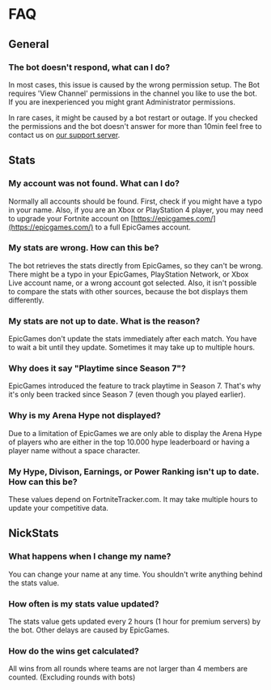 # FAQ

## General

### The bot doesn't respond, what can I do?

In most cases, this issue is caused by the wrong permission setup. The Bot requires 'View Channel' permissions in the channel you like to use the bot. If you are inexperienced you might grant Administrator permissions.

In rare cases, it might be caused by a bot restart or outage. If you checked the permissions and the bot doesn't answer for more than 10min feel free to contact us on [our support server](https://easyfnstats.com/discord).

## Stats

###  **My account was not found. What can I do?**

 Normally all accounts should be found. First, check if you might have a typo in your name. Also, if you are an Xbox or PlayStation 4 player, you may need to upgrade your Fortnite account on [https://epicgames.com/](https://epicgames.com/) to a full EpicGames account.

###  My stats are wrong. How can this be?

The bot retrieves the stats directly from EpicGames, so they can't be wrong. There might be a typo in your EpicGames, PlayStation Network, or Xbox Live account name, or a wrong account got selected. Also, it isn't possible to compare the stats with other sources, because the bot displays them differently.

###  My stats are not up to date. What is the reason?

EpicGames don't update the stats immediately after each match. You have to wait a bit until they update. Sometimes it may take up to multiple hours.

###  Why does it say "Playtime since Season 7"?

EpicGames introduced the feature to track playtime in Season 7. That's why it's only been tracked since Season 7 \(even though you played earlier\).

### Why is my Arena Hype not displayed?

Due to a limitation of EpicGames we are only able to display the Arena Hype of players who are either in the top 10.000 hype leaderboard or having a player name without a space character.

### My Hype, Divison, Earnings, or Power Ranking isn't up to date. How can this be?

These values depend on FortniteTracker.com. It may take multiple hours to update your competitive data. 

## NickStats

### What happens when I change my name?

You can change your name at any time. You shouldn't write anything behind the stats value.

### How often is my stats value updated?

The stats value gets updated every 2 hours \(1 hour for premium servers\) by the bot. Other delays are caused by EpicGames.

### How do the wins get calculated?

All wins from all rounds where teams are not larger than 4 members are counted. \(Excluding rounds with bots\)

